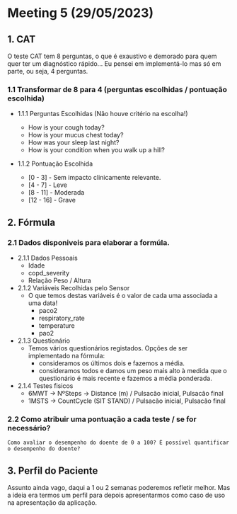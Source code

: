 # Meeting 5 (29/05/2023)

## 1. CAT 
  O teste CAT tem 8 perguntas, o que é exaustivo e demorado para quem quer ter um diagnóstico rápido... Eu pensei em implementá-lo mas só em parte, ou seja, 4 perguntas.
  ### 1.1 Transformar de 8 para 4 (perguntas escolhidas / pontuação escolhida)
  - 1.1.1 Perguntas Escolhidas (Não houve critério na escolha!)
    - How is your cough today?
    - How is your mucus chest today?
    - How was your sleep last night?
    - How is your condition when you walk up a hill?

  - 1.1.2 Pontuação Escolhida 
    - [0 - 3] - Sem impacto clinicamente relevante.
    - [4 - 7] - Leve
    - [8 - 11] - Moderada
    - [12 - 16] - Grave

## 2. Fórmula
  ### 2.1 Dados disponiveis para elaborar a formúla.
  - 2.1.1 Dados Pessoais
    - Idade
    - copd_severity
    - Relação Peso / Altura
  - 2.1.2 Variáveis Recolhidas pelo Sensor 
    - O que temos destas variáveis é o valor de cada uma associada a uma data!
      - paco2
      - respiratory_rate
      - temperature
      - pao2
  - 2.1.3 Questionário
    - Temos vários questionários registados. Opções de ser implementado na fórmula:
      - consideramos os últimos dois e fazemos a média.
      - consideramos todos e damos um peso mais alto à medida que o questionário é mais recente e fazemos a média ponderada.
  - 2.1.4 Testes fisicos 
    - 6MWT  ->    NºSteps -> Distance (m) / Pulsacão inicial, Pulsacão final
    - 1MSTS ->   CountCycle (SIT STAND) / Pulsacão inicial, Pulsacão final



  ### 2.2 Como atribuir uma pontuação a cada teste / se for necessário?
    Como avaliar o desempenho do doente de 0 a 100? É possível quantificar o desempenho do doente?



## 3. Perfil do Paciente
  Assunto ainda vago, daqui a 1 ou 2 semanas poderemos refletir melhor. Mas a ideia era termos um perfil para depois apresentarmos como caso de uso na apresentação da aplicação.
  




